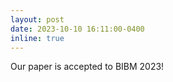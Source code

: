 ```yaml
---
layout: post
date: 2023-10-10 16:11:00-0400
inline: true
---
```


Our paper is accepted to BIBM 2023!
